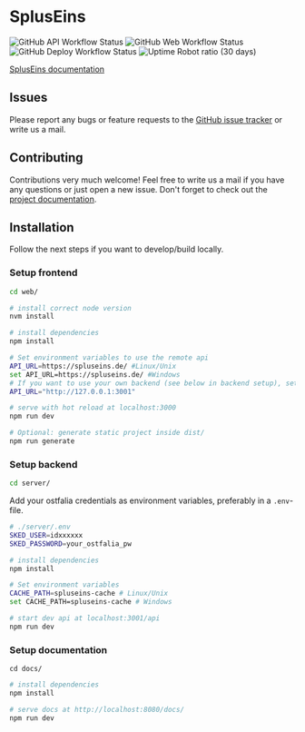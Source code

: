 # SplusEins

![GitHub API Workflow Status](https://img.shields.io/github/actions/workflow/status/SplusEins/SplusEins/build-server.yml?branch=master&label=api%20build)
![GitHub Web Workflow Status](https://img.shields.io/github/actions/workflow/status/SplusEins/SplusEins/build-web.yml?branch=master&label=web%20build)
![GitHub Deploy Workflow Status](https://img.shields.io/github/actions/workflow/status/SplusEins/SplusEins/deploy.yml?branch=master&label=deploy)
![Uptime Robot ratio (30 days)](https://img.shields.io/uptimerobot/ratio/m795347002-a5e4975288ba00e8715fe00b?label=uptime)

[SplusEins documentation](https://spluseins.de/docs/benutzer.html)

## Issues

Please report any bugs or feature requests to the [GitHub issue tracker](https://github.com/SplusEins/SplusEins/issues) or write us a mail.

## Contributing

Contributions very much welcome! Feel free to write us a mail if you have any questions or just open a new issue. Don't forget to check out the [project documentation](https://spluseins.de/docs).

## Installation

Follow the next steps if you want to develop/build locally.

### Setup frontend

```bash
cd web/

# install correct node version
nvm install

# install dependencies
npm install

# Set environment variables to use the remote api
API_URL=https://spluseins.de/ #Linux/Unix
set API_URL=https://spluseins.de/ #Windows
# If you want to use your own backend (see below in backend setup), set this instead:
API_URL="http://127.0.0.1:3001"

# serve with hot reload at localhost:3000
npm run dev

# Optional: generate static project inside dist/
npm run generate
```

### Setup backend

```bash
cd server/
```

Add your ostfalia credentials as environment variables, preferably in a `.env`-file.

```bash
# ./server/.env
SKED_USER=idxxxxxx
SKED_PASSWORD=your_ostfalia_pw
```

```bash
# install dependencies
npm install

# Set environment variables
CACHE_PATH=spluseins-cache # Linux/Unix
set CACHE_PATH=spluseins-cache # Windows

# start dev api at localhost:3001/api
npm run dev
```

### Setup documentation

`cd docs/`

```bash
# install dependencies
npm install

# serve docs at http://localhost:8080/docs/
npm run dev
```
